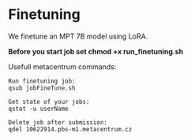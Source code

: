 # Finetuning

We finetune an MPT 7B model using LoRA.

**Before you start job set chmod +x run_finetuning.sh**

Usefull metacentrum commands:
```
Run finetuning job:
qsub jobFineTune.sh

Get state of your jobs:
qstat -u userName

Delete job after submission:
qdel 10622914.pbs-m1.metacentrum.cz
```